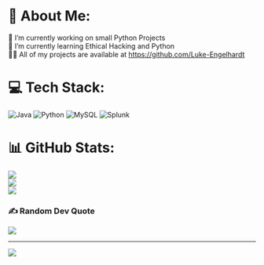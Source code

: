 # 💫 About Me:
🔭 I’m currently working on small Python Projects<br>🌱 I’m currently learning Ethical Hacking and Python<br>👨‍💻 All of my projects are available at https://github.com/Luke-Engelhardt<br>


# 💻 Tech Stack:
![Java](https://img.shields.io/badge/java-%23ED8B00.svg?style=for-the-badge&logo=openjdk&logoColor=white) ![Python](https://img.shields.io/badge/python-3670A0?style=for-the-badge&logo=python&logoColor=ffdd54) ![MySQL](https://img.shields.io/badge/mysql-4479A1.svg?style=for-the-badge&logo=mysql&logoColor=white) ![Splunk](https://img.shields.io/badge/splunk-%23000000.svg?style=for-the-badge&logo=splunk&logoColor=white)
# 📊 GitHub Stats:
![](https://github-readme-stats.vercel.app/api?username=Luke-Engelhardt&theme=dracula&hide_border=false&include_all_commits=true&count_private=true)<br/>
![](https://nirzak-streak-stats.vercel.app/?user=Luke-Engelhardt&theme=dracula&hide_border=false)<br/>
![](https://github-readme-stats.vercel.app/api/top-langs/?username=Luke-Engelhardt&theme=dracula&hide_border=false&include_all_commits=true&count_private=true&layout=compact)

### ✍️ Random Dev Quote
![](https://quotes-github-readme.vercel.app/api?type=horizontal&theme=radical)

---
[![](https://visitcount.itsvg.in/api?id=Luke-Engelhardt&icon=0&color=0)](https://visitcount.itsvg.in)

<!-- Proudly created with GPRM ( https://gprm.itsvg.in ) -->
